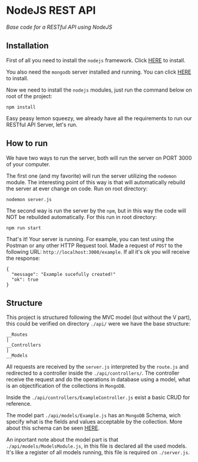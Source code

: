 NodeJS REST API
===============
*Base code for a RESTful API using NodeJS*

Installation
------------
First of all you need to install the `nodejs` framework. Click [HERE](https://nodejs.org/en/download/package-manager/) to install.

You also need the `mongodb` server installed and running. You can click [HERE](https://docs.mongodb.com/manual/installation/) to install.

Now we need to install the `nodejs` modules, just run the command below on root of the project:
```
npm install
```

Easy peasy lemon squeezy, we already have all the requirements to run our RESTful API Server, let's run.

How to run
----------
We have two ways to run the server, both will run the server on PORT 3000 of your computer.

The first one (and my favorite) will run the server utilizing the `nodemon` module. The interesting point of this way is that will automatically rebuild the server at ever change on code. Run on root directory:
```
nodemon server.js
```
The second way is run the server by the `npm`, but in this way the code will NOT be rebuilded automatically. For this run in root directory:
```
npm run start
```
That's it! Your server is running. For example, you can test using the Postman or any other HTTP Request tool. Made a request of `POST` to the following URL: `http://localhost:3000/example`. If all it's ok you will receive the response:
```
{
  "message": "Example sucefully created!"
  "ok": true
}
```
Structure
----------
This project is structured following the MVC model (but without the V part), this could be verified on directory `./api/` were we have the base structure:
```
__Routes
|
__Controllers
|
__Models
```
All requests are received by the `server.js` interpreted by the `route.js` and redirected to a controller inside the `./api/controllers/`. The controller receive the request and do the operations in database using a model, what is an objectification of the collections in `MongoDB`.

Inside the `./api/controllers/ExampleController.js` exist a basic CRUD for reference.

The model part `./api/models/Example.js` has an `MongoDB` Schema, wich specify what is the fields and values acceptable by the collection. More about this schema can be seen [HERE](http://mongoosejs.com/docs/guide.html).

An inportant note about the model part is that `./api/models/ModelsModule.js`, in this file is declared all the used models. It's like a register of all models running, this file is required on `./server.js`.
